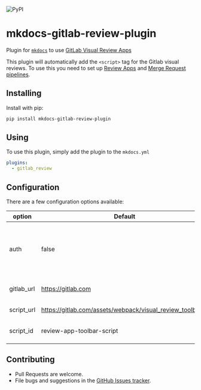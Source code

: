 ![PyPI](https://img.shields.io/pypi/v/mkdocs-gitlab-review-plugin)

# mkdocs-gitlab-review-plugin

Plugin for [`mkdocs`](https://www.mkdocs.org/) to
use [GitLab Visual Review Apps](https://docs.gitlab.com/ee/ci/review_apps/#visual-reviews)

This plugin will automatically add the `<script>` tag for the Gitlab visual reviews. To use this you need to set up [Review Apps](https://docs.gitlab.com/ee/ci/review_apps/)
and [Merge Request pipelines](https://docs.gitlab.com/ee/ci/merge_request_pipelines/#pipelines-for-merge-requests).

## Installing

Install with pip:

```bash
pip install mkdocs-gitlab-review-plugin
```

## Using

To use this plugin, simply add the plugin to the `mkdocs.yml`

```yaml
plugins:
  - gitlab_review
```

## Configuration

There are a few configuration options available:

|option|Default|Description|
|---|---|---|
|auth|false|A boolean to enable the Gitlab auth see [Authentication for Visual Reviews](https://docs.gitlab.com/ee/ci/review_apps/#authentication-for-visual-reviews)|
|gitlab_url|https://gitlab.com| The url for the GitLab instance.|
|script_url|https://gitlab.com/assets/webpack/visual_review_toolbar.js|The url for the script to use|
|script_id|review-app-toolbar-script|The id in the HTML for the `<script>` tag.|

## Contributing

- Pull Requests are welcome.
- File bugs and suggestions in the [GitHub Issues tracker](https://github.com/intergral/mkdocs-gitlab-review-plugin/issues).
